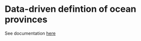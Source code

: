 # Data-driven defintion of ocean provinces

See documentation [here](https://rawgit.com/muellsen/OceanProvinces/master/html/processOceanData.html)
